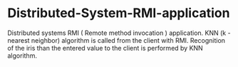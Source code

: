 # Distributed-System-RMI-application
Distributed systems RMI ( Remote method invocation ) application. 
KNN (k - nearest neighbor) algorithm is called from the client with RMI. 
Recognition of the iris than the entered value to the client is performed by KNN algorithm.
